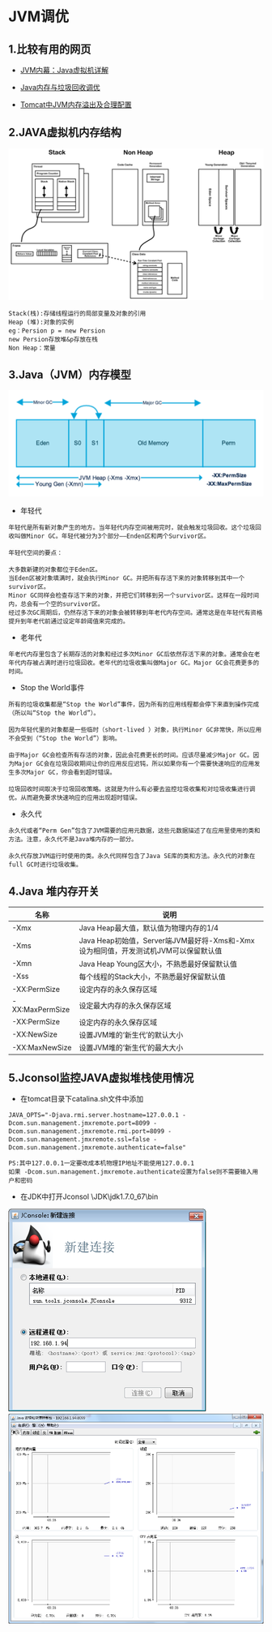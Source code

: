 # JVM调优

## 1.比较有用的网页
* [JVM内幕：Java虚拟机详解](http://www.importnew.com/17770.html)

* [Java内存与垃圾回收调优](http://www.importnew.com/14086.html)

* [Tomcat中JVM内存溢出及合理配置](https://blog.csdn.net/ye1992/article/details/9344807)


## 2.JAVA虚拟机内存结构

![](./assets/b41e6ae786440fa12cb33ea3a5bc70ce.png)

```
Stack(栈):存储线程运行的局部变量及对象的引用
Heap (堆):对象的实例
eg：Persion p = new Persion
new Persion存放堆&p存放在栈
Non Heap：常量
```

## 3.Java（JVM）内存模型

![](./assets/ba45c5c11b55f2cc224cd098e7f4b038.png)


* 年轻代
```
年轻代是所有新对象产生的地方。当年轻代内存空间被用完时，就会触发垃圾回收。这个垃圾回收叫做Minor GC。年轻代被分为3个部分——Enden区和两个Survivor区。

年轻代空间的要点：

大多数新建的对象都位于Eden区。
当Eden区被对象填满时，就会执行Minor GC。并把所有存活下来的对象转移到其中一个survivor区。
Minor GC同样会检查存活下来的对象，并把它们转移到另一个survivor区。这样在一段时间内，总会有一个空的survivor区。
经过多次GC周期后，仍然存活下来的对象会被转移到年老代内存空间。通常这是在年轻代有资格提升到年老代前通过设定年龄阈值来完成的。
```

* 老年代
```
年老代内存里包含了长期存活的对象和经过多次Minor GC后依然存活下来的对象。通常会在老年代内存被占满时进行垃圾回收。老年代的垃圾收集叫做Major GC。Major GC会花费更多的时间。
```

* Stop the World事件
```
所有的垃圾收集都是“Stop the World”事件，因为所有的应用线程都会停下来直到操作完成（所以叫“Stop the World”）。

因为年轻代里的对象都是一些临时（short-lived ）对象，执行Minor GC非常快，所以应用不会受到（“Stop the World”）影响。

由于Major GC会检查所有存活的对象，因此会花费更长的时间。应该尽量减少Major GC。因为Major GC会在垃圾回收期间让你的应用反应迟钝，所以如果你有一个需要快速响应的应用发生多次Major GC，你会看到超时错误。

垃圾回收时间取决于垃圾回收策略。这就是为什么有必要去监控垃圾收集和对垃圾收集进行调优。从而避免要求快速响应的应用出现超时错误。
```

* 永久代
```
永久代或者“Perm Gen”包含了JVM需要的应用元数据，这些元数据描述了在应用里使用的类和方法。注意，永久代不是Java堆内存的一部分。

永久代存放JVM运行时使用的类。永久代同样包含了Java SE库的类和方法。永久代的对象在full GC时进行垃圾收集。
```

## 4.Java 堆内存开关

| 名称            | 说明                                                                              |
|-----------------|-----------------------------------------------------------------------------------|
| -Xmx            | Java Heap最大值，默认值为物理内存的1/4                                             |
| -Xms            | Java Heap初始值，Server端JVM最好将-Xms和-Xmx设为相同值，开发测试机JVM可以保留默认值 |
| -Xmn            | Java Heap Young区大小，不熟悉最好保留默认值                                        |
| -Xss            | 每个线程的Stack大小，不熟悉最好保留默认值                                          |
| -XX:PermSize    | 设定内存的永久保存区域                                                            |
| -XX:MaxPermSize | 设定最大内存的永久保存区域                                                        |
| -XX:PermSize    | 设定内存的永久保存区域                                                            |
| -XX:NewSize     | 设置JVM堆的‘新生代’的默认大小                                                     |
| -XX:MaxNewSize  | 设置JVM堆的‘新生代’的最大大小                                                     |


## 5.Jconsol监控JAVA虚拟堆栈使用情况

* 在tomcat目录下catalina.sh文件中添加
```
JAVA_OPTS="-Djava.rmi.server.hostname=127.0.0.1 -Dcom.sun.management.jmxremote.port=8099 -Dcom.sun.management.jmxremote.rmi.port=8099 -Dcom.sun.management.jmxremote.ssl=false -Dcom.sun.management.jmxremote.authenticate=false"  
```
```
PS:其中127.0.0.1一定要改成本机物理IP地址不能使用127.0.0.1
如果 -Dcom.sun.management.jmxremote.authenticate设置为false则不需要输入用户和密码
```

* 在JDK中打开Jconsol \JDK\jdk1.7.0_67\bin

![](./assets/20180416083459.png)
![](./assets/20180416083654.png)